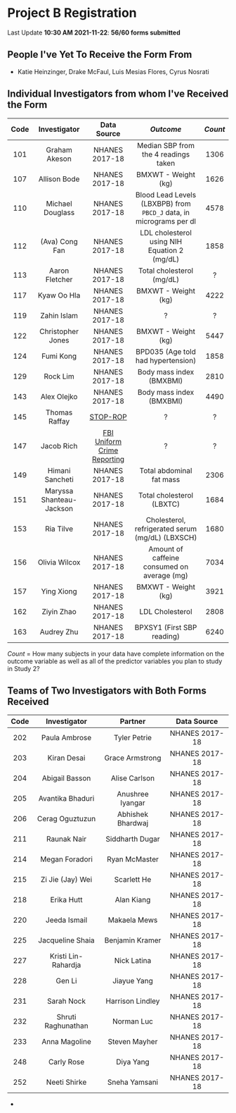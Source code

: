 # Project B Registration

Last Update **10:30 AM 2021-11-22**: **56/60 forms submitted**

## People I've Yet To Receive the Form From

- Katie Heinzinger, Drake McFaul, Luis Mesias Flores, Cyrus Nosrati

## Individual Investigators from whom I've Received the Form

Code | Investigator | Data Source | *Outcome* | *Count*
:----: | :------: | :-----: | :-----: | :-----:
101 | Graham Akeson | NHANES 2017-18 | Median SBP from the 4 readings taken | 1306
107 | Allison Bode | NHANES 2017-18 | BMXWT - Weight (kg) | 1626
110 | Michael Douglass | NHANES 2017-18 | Blood Lead Levels (LBXBPB) from `PBCD_J` data, in micrograms per dl | 4578
112 | (Ava) Cong Fan | NHANES 2017-18 | LDL cholesterol using NIH Equation 2 (mg/dL) | 1858
113 | Aaron Fletcher | NHANES 2017-18 | Total cholesterol (mg/dL) | ?
117 | Kyaw Oo Hla | NHANES 2017-18 | BMXWT - Weight (kg) | 4222
119 | Zahin Islam | NHANES 2017-18 | ? | ?
122 | Christopher Jones | NHANES 2017-18 | BMXWT - Weight (kg) | 5447
124 | Fumi Kong | NHANES 2017-18 | BPD035 (Age told had hypertension) | 1858
129 | Rock Lim | NHANES 2017-18 | Body mass index (BMXBMI) | 2810
143 | Alex Olejko | NHANES 2017-18 | Body mass index (BMXBMI) | 4490
145 | Thomas Raffay | [STOP-ROP](https://urresearch.rochester.edu/institutionalPublicationPublicView.action?institutionalItemId=2908) | ? | ?
147 | Jacob Rich | [FBI Uniform Crime Reporting](https://www.openicpsr.org/openicpsr/project/102263/version/V11/view;jsessionid=8FD9161D75FD2833EC5F7B631753540D) | ? | ?
149 | Himani Sancheti | NHANES 2017-18 | Total abdominal fat mass | 2306
151 | Maryssa Shanteau-Jackson | NHANES 2017-18 | Total cholesterol (LBXTC) | 1684
153 | Ria Tilve | NHANES 2017-18 | Cholesterol, refrigerated serum (mg/dL) (LBXSCH) | 1680
156 | Olivia Wilcox | NHANES 2017-18 | Amount of caffeine consumed on average (mg) | 7034
157 | Ying Xiong | NHANES 2017-18 | BMXWT - Weight (kg) | 3921
162 | Ziyin Zhao | NHANES 2017-18 | LDL Cholesterol | 2808
163 | Audrey Zhu | NHANES 2017-18 | BPXSY1 (First SBP reading) | 6240

*Count* = How many subjects in your data have complete information on the outcome variable as well as all of the predictor variables you plan to study in Study 2?

## Teams of Two Investigators with Both Forms Received

Code | Investigator | Partner | Data Source
:----: | :------: | :-----: | :-----: 
202 | Paula Ambrose | Tyler Petrie | NHANES 2017-18
203 | Kiran Desai | Grace Armstrong | NHANES 2017-18
204 | Abigail Basson | Alise Carlson | NHANES 2017-18
205 | Avantika Bhaduri | Anushree Iyangar | NHANES 2017-18
206 | Cerag Oguztuzun | Abhishek Bhardwaj | NHANES 2017-18
211 | Raunak Nair | Siddharth Dugar | NHANES 2017-18
214 | Megan Foradori | Ryan McMaster | NHANES 2017-18
215 | Zi Jie (Jay) Wei | Scarlett He | NHANES 2017-18
218 | Erika Hutt | Alan Kiang | NHANES 2017-18
220 | Jeeda Ismail | Makaela Mews | NHANES 2017-18
225 | Jacqueline Shaia | Benjamin Kramer | NHANES 2017-18
227 | Kristi Lin-Rahardja | Nick Latina | NHANES 2017-18
228 | Gen Li | Jiayue Yang | NHANES 2017-18
231 | Sarah Nock | Harrison Lindley | NHANES 2017-18
232 | Shruti Raghunathan | Norman Luc | NHANES 2017-18
233 | Anna Magoline | Steven Mayher | NHANES 2017-18
248 | Carly Rose | Diya Yang | NHANES 2017-18
252 | Neeti Shirke | Sneha Yamsani | NHANES 2017-18

*
